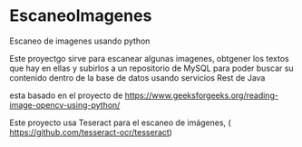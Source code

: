 # EscaneoImagenes
Escaneo de imagenes usando python

Este proyectgo sirve para escanear algunas imagenes, obtgener los textos que hay en ellas y subirlos a un repositorio de MySQL para poder buscar su contenido dentro de la base de datos usando servicios Rest de Java

esta basado en el proyecto de https://www.geeksforgeeks.org/reading-image-opencv-using-python/

Este proyecto usa Teseract para el escaneo de imágenes, ( https://github.com/tesseract-ocr/tesseract) 
